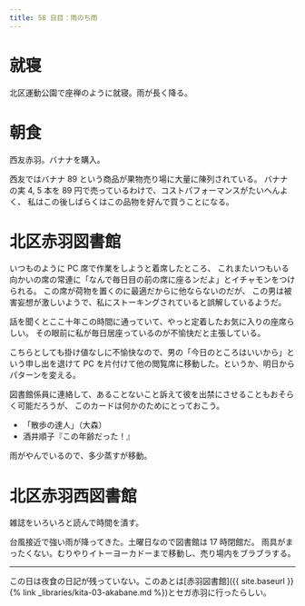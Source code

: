 ```yaml
---
title: 58 日目：雨のち雨
---
```


# 就寝

北区運動公園で座禅のように就寝。雨が長く降る。

# 朝食

西友赤羽。バナナを購入。

西友ではバナナ 89 という商品が果物売り場に大量に陳列されている。
バナナの実 4, 5 本を 89 円で売っているわけで、コストパフォーマンスがたいへんよく、
私はこの後しばらくはこの品物を好んで買うことになる。

# 北区赤羽図書館

いつものように PC 席で作業をしようと着席したところ、
これまたいつもいる向かいの席の常連に「なんで毎日目の前の席に座るンだよ」とイチャモンをつけられる。
この席が荷物を置くのに最適だからに他ならないのだが、
この男は被害妄想が激しいようで、私にストーキングされていると誤解しているようだ。

話を聞くとここ十年この時間に通っていて、やっと定着したお気に入りの座席らしい。
その眼前に私が毎日居座っているのが不愉快だと主張している。

こちらとしても掛け値なしに不愉快なので、男の「今日のところはいいから」という申し出を退けて
PC を片付けて他の閲覧席に移動した。というか、明日からパターンを変える。

図書館係員に連絡して、あることないこと訴えて彼を出禁にさせることもおそらく可能だろうが、
このカードは何かのためにとっておこう。

* 「散歩の達人」（大森）
* 酒井順子『この年齢だった！』

雨がやんでいるので、多少蒸すが移動。

# 北区赤羽西図書館

雑誌をいろいろと読んで時間を潰す。

台風接近で強い雨が降ってきた。土曜日なので図書館は 17 時閉館だ。
雨具がまったくない。むりやりイトーヨーカドーまで移動し、売り場内をブラブラする。

---

この日は夜食の日記が残っていない。このあとは[赤羽図書館]({{ site.baseurl }}{% link _libraries/kita-03-akabane.md %})とセガ赤羽に行ったらしい。
